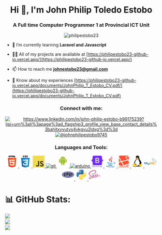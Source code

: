 <h1 align="center">Hi 👋, I'm John Philip Toledo Estobo</h1>
<h3 align="center">A Full time Computer Programmer 1 at Provincial ICT Unit</h3>

<p align="center"> <img src="https://komarev.com/ghpvc/?username=philipestobo23&label=Profile%20views&color=0e75b6&style=flat" alt="philipestobo23" /> </p>

<!-- <p align="left"> <a href="https://github.com/ryo-ma/github-profile-trophy"><img src="https://github-profile-trophy.vercel.app/?username=philipestobo23" alt="philipestobo23" /></a> </p> -->

- 🌱 I’m currently learning **Laravel and Javascript**

- 👨‍💻 All of my projects are available at [https://philipestobo23-github-io.vercel.app/](https://philipestobo23-github-io.vercel.app/)

- 📫 How to reach me **johnestobo23@gmail.com**

- 📄 Know about my experiences [https://philipestobo23-github-io.vercel.app/documents/JohnPhilip_T_Estobo_CV.pdf/](https://philipestobo23-github-io.vercel.app/documents/JohnPhilip_T_Estobo_CV.pdf)

<h3 align="center">Connect with me:</h3>
<p align="center">
<a href="https://linkedin.com/in/https://www.linkedin.com/in/john-philip-estobo-b99175239?lipi=urn%3ali%3apage%3ad_flagship3_profile_view_base_contact_details%3bahitxyvutvs4vkgvu2ldxg%3d%3d" target="blank"><img align="center" src="https://raw.githubusercontent.com/rahuldkjain/github-profile-readme-generator/master/src/images/icons/Social/linked-in-alt.svg" alt="https://www.linkedin.com/in/john-philip-estobo-b99175239?lipi=urn%3ali%3apage%3ad_flagship3_profile_view_base_contact_details%3bahitxyvutvs4vkgvu2ldxg%3d%3d" height="30" width="40" /></a>
<a href="https://www.youtube.com/c/@johnphilipestobo9745" target="blank"><img align="center" src="https://raw.githubusercontent.com/rahuldkjain/github-profile-readme-generator/master/src/images/icons/Social/youtube.svg" alt="@johnphilipestobo9745" height="30" width="40" /></a>
</p>

<h3 align="center">Languages and Tools:</h3>
<p align="center"> <a href="https://developer.android.com" target="_blank" rel="noreferrer">
 <img src="https://raw.githubusercontent.com/devicons/devicon/master/icons/html5/html5-original-wordmark.svg" alt="html5" width="40" height="40"/> </a> <a href="https://www.java.com" target="_blank" rel="noreferrer">
  <img src="https://raw.githubusercontent.com/devicons/devicon/master/icons/css3/css3-original-wordmark.svg" alt="css3" width="40" height="40"/> </a> <a href="https://git-scm.com/" target="_blank" rel="noreferrer"> 
  <img src="https://raw.githubusercontent.com/devicons/devicon/master/icons/javascript/javascript-original.svg" alt="javascript" width="40" height="40"/> </a> <a href="https://laravel.com/" target="_blank" rel="noreferrer"> 
  <img src="https://www.vectorlogo.zone/logos/git-scm/git-scm-icon.svg" alt="git" width="40" height="40"/> </a> <a href="https://www.w3.org/html/" target="_blank" rel="noreferrer"> 
  <img src="https://raw.githubusercontent.com/devicons/devicon/master/icons/android/android-original-wordmark.svg" alt="android" width="40" height="40"/> </a> <a href="https://www.arduino.cc/" target="_blank" rel="noreferrer"> 
  <img src="https://cdn.worldvectorlogo.com/logos/arduino-1.svg" alt="arduino" width="40" height="40"/> </a> <a href="https://www.gnu.org/software/bash/" target="_blank" rel="noreferrer"> 
  <img src="https://raw.githubusercontent.com/devicons/devicon/master/icons/bootstrap/bootstrap-plain-wordmark.svg" alt="bootstrap" width="40" height="40"/> </a> <a href="https://www.chartjs.org" target="_blank" rel="noreferrer"> 
  <img src="https://raw.githubusercontent.com/devicons/devicon/master/icons/java/java-original.svg" alt="java" width="40" height="40"/> </a> <a href="https://developer.mozilla.org/en-US/docs/Web/JavaScript" target="_blank" rel="noreferrer">
  <img src="https://raw.githubusercontent.com/devicons/devicon/master/icons/laravel/laravel-plain-wordmark.svg" alt="laravel" width="40" height="40"/> </a> <a href="https://www.linux.org/" target="_blank" rel="noreferrer"> 
  <img src="https://raw.githubusercontent.com/devicons/devicon/master/icons/linux/linux-original.svg" alt="linux" width="40" height="40"/> </a> <a href="https://www.mysql.com/" target="_blank" rel="noreferrer"> <img src="https://raw.githubusercontent.com/devicons/devicon/master/icons/mysql/mysql-original-wordmark.svg" alt="mysql" width="40" height="40"/> </a> <a href="https://www.php.net" target="_blank" rel="noreferrer"> 
  <img src="https://raw.githubusercontent.com/devicons/devicon/master/icons/php/php-original.svg" alt="php" width="40" height="40"/> </a> <a href="https://www.python.org" target="_blank" rel="noreferrer">
  <img src="https://raw.githubusercontent.com/devicons/devicon/master/icons/python/python-original.svg" alt="python" width="40" height="40"/> </a> <a href="https://sass-lang.com" target="_blank" rel="noreferrer"> <img src="https://raw.githubusercontent.com/devicons/devicon/master/icons/sass/sass-original.svg" alt="sass" width="40" height="40"/> </a> </p>
  

# 📊 GitHub Stats:
![](https://github-readme-stats.vercel.app/api?username=philipestobo23&theme=vue-dark&hide_border=false&include_all_commits=false&count_private=false)<br/>
![](https://github-readme-streak-stats.herokuapp.com/?user=philipestobo23&theme=vue-dark&hide_border=false)<br/>
![](https://github-readme-stats.vercel.app/api/top-langs/?username=philipestobo23&theme=vue-dark&hide_border=false&include_all_commits=false&count_private=false&layout=compact)

